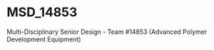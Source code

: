 # MSD_14853
Multi-Disciplinary Senior Design - Team #14853 (Advanced Polymer Development Equipment)
